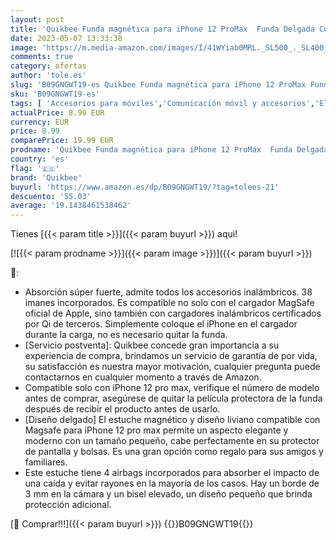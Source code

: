 ```yaml
---
layout: post
title: 'Quikbee Funda magnética para iPhone 12 ProMax  Funda Delgada Compatible con MagSafe  a Prueba de Golpes y Transparente  para iPhone 12 Pro MAX de 6 7 Pulgadas'
date: 2023-05-07 13:33:38
image: 'https://m.media-amazon.com/images/I/41WYiab0MRL._SL500_._SL400_.jpg'
comments: true
category: ofertas
author: 'tole.es'
slug: 'B09GNGWT19-es Quikbee Funda magnética para iPhone 12 ProMax Funda...'
sku: 'B09GNGWT19-es'
tags: [ 'Accesorios para móviles','Comunicación móvil y accesorios','Electrónica','Fundas y carcasas para teléfonos móviles','iphone','quikbee','🇪🇸', ]
actualPrice: 8.99 EUR
currency: EUR
price: 8.99
comparePrice: 19.99 EUR
prodname: 'Quikbee Funda magnética para iPhone 12 ProMax  Funda Delgada Compatible con MagSafe  a Prueba de Golpes y Transparente  para iPhone 12 Pro MAX de 6 7 Pulgadas'
country: 'es'
flag: '🇪🇸'
brand: 'Quikbee'
buyurl: 'https://www.amazon.es/dp/B09GNGWT19/?tag=tolees-21'
descuento: '55.03'
average: '19.1438461538462'
---
```


Tienes [{{< param title >}}]({{< param buyurl >}}) aqui!

[![{{< param prodname >}}]({{< param image >}})]({{< param buyurl >}})

🔎:

- Absorción súper fuerte, admite todos los accesorios inalámbricos. 38 imanes incorporados. Es compatible no solo con el cargador MagSafe oficial de Apple, sino también con cargadores inalámbricos certificados por Qi de terceros. Simplemente coloque el iPhone en el cargador durante la carga, no es necesario quitar la funda.
- [Servicio postventa]: Quikbee concede gran importancia a su experiencia de compra, brindamos un servicio de garantía de por vida, su satisfacción es nuestra mayor motivación, cualquier pregunta puede contactarnos en cualquier momento a través de Amazon.
- Compatible solo con iPhone 12 pro max, verifique el número de modelo antes de comprar, asegúrese de quitar la película protectora de la funda después de recibir el producto antes de usarlo.
- [Diseño delgado] El estuche magnético y diseño liviano compatible con Magsafe para iPhone 12 pro max permite un aspecto elegante y moderno con un tamaño pequeño, cabe perfectamente en su protector de pantalla y bolsas. Es una gran opción como regalo para sus amigos y familiares.
- Este estuche tiene 4 airbags incorporados para absorber el impacto de una caída y evitar rayones en la mayoría de los casos. Hay un borde de 3 mm en la cámara y un bisel elevado, un diseño pequeño que brinda protección adicional.

[🛒 Comprar!!!]({{< param buyurl >}})
{{<world>}}B09GNGWT19{{</world>}}
